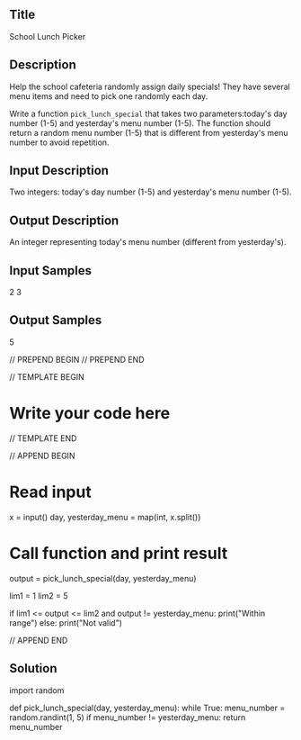 ## Title
School Lunch Picker

## Description

Help the school cafeteria randomly assign daily specials! They have several menu items and need to pick one randomly 
each day.

Write a function `pick_lunch_special` that takes two parameters:today's day number (1-5) and 
yesterday's menu number (1-5). 
The function should return a random menu number (1-5) that is different from yesterday's menu number 
to avoid repetition.

## Input Description
Two integers: today's day number (1-5) and yesterday's menu number (1-5).

## Output Description
An integer representing today's menu number (different from yesterday's).

## Input Samples
2 3

## Output Samples
5


// PREPEND BEGIN
// PREPEND END

// TEMPLATE BEGIN

# Write your code here

// TEMPLATE END

// APPEND BEGIN
# Read input
x = input()
day, yesterday_menu = map(int, x.split())

# Call function and print result
output = pick_lunch_special(day, yesterday_menu)

lim1 = 1
lim2 = 5

if lim1 <= output <= lim2 and output != yesterday_menu:
    print("Within range")
else:
    print("Not valid")

// APPEND END


## Solution
import random

def pick_lunch_special(day, yesterday_menu):
    while True:
        menu_number = random.randint(1, 5)
        if menu_number != yesterday_menu:
            return menu_number
